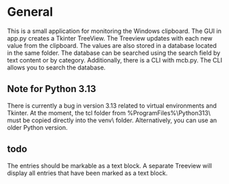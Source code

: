 # General
This is a small application for monitoring the Windows clipboard. The GUI in app.py creates a Tkinter TreeView. The Treeview updates with each new value from the clipboard.
The values are also stored in a database located in the same folder. The database can be searched using the search field by text content or by category.
Additionally, there is a CLI with mcb.py. The CLI allows you to search the database.

## Note for Python 3.13
There is currently a bug in version 3.13 related to virtual environments and Tkinter. At the moment, the tcl folder from %ProgramFiles%\Python313\ must be copied directly into the venv\ folder.
Alternatively, you can use an older Python version.

## todo
The entries should be markable as a text block. A separate Treeview will display all entries that have been marked as a text block.